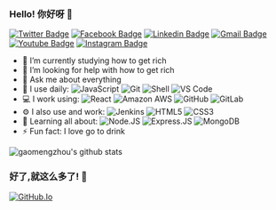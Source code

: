 ### Hello! 你好呀 👋

[![Twitter Badge](https://img.shields.io/badge/-gaomengzhou-blue?style=plastic&logo=Twitter&logoColor=white&link=https://twitter.com/gaomengzhou/)](https://twitter.com/gaomengzhou/)
[![Facebook Badge](https://img.shields.io/badge/-gaomengzhou-blue?style=plastic&logo=Facebook&logoColor=white&link=https://www.facebook.com/in/gaomengzhou/)](https://www.facebook.com/in/gaomengzhou/)
[![Linkedin Badge](https://img.shields.io/badge/-gaomengzhou-blue?style=plastic&logo=Linkedin&logoColor=white&link=https://www.linkedin.com/in/%E6%A2%A6%E8%88%9F-%E9%AB%98-559834105/)](https://www.linkedin.com/in/%E6%A2%A6%E8%88%9F-%E9%AB%98-559834105/)
[![Gmail Badge](https://img.shields.io/badge/-emailofgmz@gmail.com-c14438?style=plastic&logo=Gmail&logoColor=white&link=mailto:emailofgmz@gmail.com)](mailto:emailofgmz@gmail.com)
[![Youtube Badge](https://img.shields.io/badge/-gaomengzhou-darkred?style=plastic&logo=youtube&logoColor=white&link=https://www.youtube.com/channel/UCWJElCgbJP2_L2nz_eOzC6Q)](https://www.youtube.com/channel/UCWJElCgbJP2_L2nz_eOzC6Q)
[![Instagram Badge](https://img.shields.io/badge/-gaomengzhou-purple?style=plastic&logo=instagram&logoColor=white&link=https://instagram.com/gaomengzhou/)](https://instagram.com/gaomengzhou)

- 🔭 I’m currently studying how to get rich
- 🤔 I’m looking for help with how to get rich
- 💬 Ask me about everything
- 🚀 I use daily:
  ![JavaScript](https://img.shields.io/badge/-JavaScript-black?style=plastic&logo=javascript)
  ![Git](https://img.shields.io/badge/-Git-black?style=plastic&logo=git)
  ![Shell](https://img.shields.io/badge/-Shell-blasck?style=plastic&logo=Shell)
  ![VS Code](https://img.shields.io/badge/-VS%20Code-007ACC?style=plastic&logo=visual-studio-code)
- 💻 I work using:
  ![React](https://img.shields.io/badge/-React-3b2e5a?style=plastic&logo=react)
  ![Amazon AWS](https://img.shields.io/badge/Amazon%20AWS-232F3E?style=plastic&logo=amazon-aws)
  ![GitHub](https://img.shields.io/badge/-GitHub-181717?style=plastic&logo=github)
  ![GitLab](https://img.shields.io/badge/-GitLab-FCA121?style=plastic&logo=gitlab)
- ⚙️ I also use and work: 
  ![Jenkins](https://img.shields.io/badge/-Jenkins-black?style=plastic&logo=Jenkins)
  ![HTML5](https://img.shields.io/badge/-HTML5-E34F26?style=plastic&logo=html5&logoColor=white)
  ![CSS3](https://img.shields.io/badge/-CSS3-1572B6?style=plastic&logo=css3)
- 🌱 Learning all about:
  ![Node.JS](https://img.shields.io/badge/-Node.JS-black?style=plastic&logo=Node.js) 
  ![Express.JS](https://img.shields.io/badge/-Express.JS-c7b198?style=plastic&logo=Express.JS)
  ![MongoDB](https://img.shields.io/badge/-MongoDB-black?style=plastic&logo=mongodb)
- ⚡️ Fun fact: I love go to drink

![gaomengzhou's github stats](https://github-readme-stats.vercel.app/api?username=gaomengzhou&show_icons=true)

### 好了,就这么多了! 👋 

[![GitHub.Io](https://img.shields.io/badge/%F0%9F%8F%A0-gaomengzhou.github.io-informational)](https://gaomengzhou.github.io)
